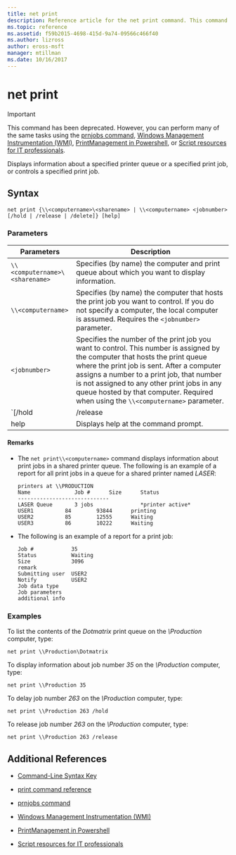 ```yaml
---
title: net print
description: Reference article for the net print command. This command has been deprecated and isn't guaranteed to be supported in future releases of Windows.
ms.topic: reference
ms.assetid: f59b2015-4698-415d-9a74-09566c466f40
ms.author: lizross
author: eross-msft
manager: mtillman
ms.date: 10/16/2017
---
```


# net print

> [!IMPORTANT]
> This command has been deprecated. However, you can perform many of the same tasks using the [prnjobs command](prnjobs.md), [Windows Management Instrumentation (WMI)](/windows/win32/wmisdk/wmi-start-page), [PrintManagement in Powershell](/powershell/module/printmanagement), or [Script resources for IT professionals](https://gallery.technet.microsoft.com/ScriptCenter/site/search?f%5B0%5D.Type=RootCategory&f%5B0%5D.Value=printing&f%5B0%5D.Text=Printing).

Displays information about a specified printer queue or a specified print job, or controls a specified print job.

## Syntax

```
net print {\\<computername>\<sharename> | \\<computername> <jobnumber> [/hold | /release | /delete]} [help]
```

### Parameters

| Parameters | Description |
| ---------- | ----------- |
| `\\<computername>\<sharename>` | Specifies (by name) the computer and print queue about which you want to display information. |
| `\\<computername>` | Specifies (by name) the computer that hosts the print job you want to control. If you do not specify a computer, the local computer is assumed. Requires the `<jobnumber>` parameter. |
| `<jobnumber>` | Specifies the number of the print job you want to control. This number is assigned by the computer that hosts the print queue where the print job is sent. After a computer assigns a number to a print job, that number is not assigned to any other print jobs in any queue hosted by that computer. Required when using the `\\<computername>` parameter. |
| `[/hold | /release | /delete]` | Specifies the action to take with the print job. If you specify a job number, but don't specify any action, information about the print job is displayed.<ul><li>**/hold** - Delays the job, allowing other print jobs to bypass it until it is released.</li><li>**/release** - Releases a print job that has been delayed.</li><li>**/delete** - Removes a print job from a print queue.</li></ul> |
| help | Displays help at the command prompt. |

#### Remarks

- The `net print\\<computername>` command displays information about print jobs in a shared printer queue. The following is an example of a report for all print jobs in a queue for a shared printer named *LASER*:

    ```
    printers at \\PRODUCTION
    Name              Job #      Size      Status
    -----------------------------
    LASER Queue       3 jobs               *printer active*
    USER1          84        93844      printing
    USER2          85        12555      Waiting
    USER3          86        10222      Waiting
    ```

- The following is an example of a report for a print job:

    ```
    Job #            35
    Status           Waiting
    Size             3096
    remark
    Submitting user  USER2
    Notify           USER2
    Job data type
    Job parameters
    additional info
    ```

### Examples

To list the contents of the *Dotmatrix* print queue on the *\\Production* computer, type:

```
net print \\Production\Dotmatrix
```

To display information about job number *35* on the *\\Production* computer, type:

```
net print \\Production 35
```

To delay job number *263* on the *\\Production* computer, type:

```
net print \\Production 263 /hold
```

To release job number *263* on the *\\Production* computer, type:

```
net print \\Production 263 /release
```

## Additional References

- [Command-Line Syntax Key](command-line-syntax-key.md)

- [print command reference](print-command-reference.md)

- [prnjobs command](prnjobs.md)

- [Windows Management Instrumentation (WMI)](/windows/win32/wmisdk/wmi-start-page)

- [PrintManagement in Powershell](/powershell/module/printmanagement)

- [Script resources for IT professionals](https://gallery.technet.microsoft.com/ScriptCenter/site/search?f%5B0%5D.Type=RootCategory&f%5B0%5D.Value=printing&f%5B0%5D.Text=Printing)
